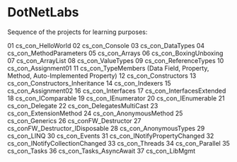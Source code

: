 # DotNetLabs

Sequence of the projects for learning purposes:

01 cs_con_HelloWorld
02 cs_con_Console
03 cs_con_DataTypes
04 cs_con_MethodParameters
05 cs_con_Arrays
06 cs_con_BoxingUnboxing
07 cs_con_ArrayList
08 cs_con_ValueTypes
09 cs_con_ReferenceTypes
10 cs_con_Assignment01
11 cs_con_TypeMembers  (Data Field, Property, Method, Auto-Implemented Property)
12 cs_con_Constructors
13 cs_con_Constructors_Inheritance
14 cs_con_Indexers
15 cs_con_Assignment02
16 cs_con_Interfaces
17 cs_con_InterfacesExtended
18 cs_con_IComparable
19 cs_con_IEnumerator
20 cs_con_IEnumerable
21 cs_con_Delegate
22 cs_con_DelegatesMultiCast
23 cs_con_ExtensionMethod
24 cs_con_AnonymousMethod
25 cs_con_Generics
26 cs_conFW_Destructor
27 cs_conFW_Destructor_IDisposable
28 cs_con_AnonymousTypes
29 cs_con_LINQ
30 cs_con_Events
31 cs_con_INotifyPropertyChanged
32 cs_con_INotifyCollectionChanged
33 cs_con_Threads
34 cs_con_Parallel 
35 cs_con_Tasks
36 cs_con_Tasks_AsyncAwait
37 cs_con_LibMgmt